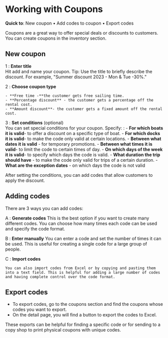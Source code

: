# Working with Coupons

**Quick to**: New coupon • Add codes to coupon • Export codes

Coupons are a great way to offer special deals or discounts to customers. You can create coupons in the inventory section.

## New coupon

1
: **Enter title**  
 Hit add and name your coupon. Tip: Use the title to briefly describe the discount. For example, "Summer discount 2023 - Mon & Tue -30%."

2
: **Choose coupon type**

    - **Free time -**the customer gets free sailing time.
    - **Percentage discount** - the customer gets a percentage off the rental cost.
    - **Amount discount**- the customer gets a fixed amount off the rental cost.

3
: **Set conditions** (optional)  
 You can set special conditions for your coupon. Specify:
: - **For which boats it is valid**- to offer a discount on a specific type of boat. - **For which docks it is valid**- to make the code only valid at certain locations. - **Between what dates it is valid** - for temporary promotions. - **Between what times it is valid**- to limit the code to certain times of day. - **On which days of the week it is valid**- to specify which days the code is valid. - **What duration the trip should have** - to make the code only valid for trips of a certain duration. - **What are the exception dates** - on which days the code is not valid

After setting the conditions, you can add codes that allow customers to apply the discount.

## Adding codes

There are 3 ways you can add codes:

A
: **Generate codes** This is the best option if you want to create many different codes. You can choose how many times each code can be used and specify the code format.

B
: **Enter manually** You can enter a code and set the number of times it can be used. This is useful for creating a single code for a large group of people.

C
: **Import codes**

    You can also import codes from Excel or by copying and pasting them into a text field. This is helpful for adding a large number of codes and having complete control over the code format.

## Export codes

- To export codes, go to the coupons section and find the coupons whose codes you want to export.
- On the detail page, you will find a button to export the codes to Excel.

These exports can be helpful for finding a specific code or for sending to a copy shop to print physical coupons with unique codes.
